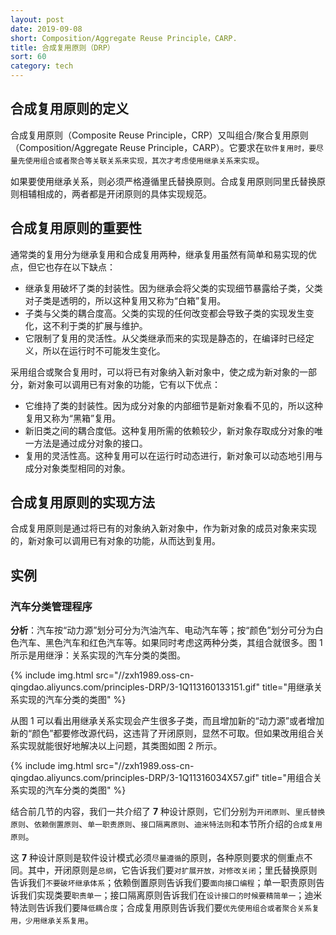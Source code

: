 ```yaml
---
layout: post
date: 2019-09-08
short: Composition/Aggregate Reuse Principle，CARP.
title: 合成复用原则（DRP）
sort: 60
category: tech
---
```


## 合成复用原则的定义

合成复用原则（Composite Reuse Principle，CRP）又叫组合/聚合复用原则（Composition/Aggregate Reuse Principle，CARP）。它要求在`软件复用时，要尽量先使用组合或者聚合等关联关系来实现，其次才考虑使用继承关系来实现`。

如果要使用继承关系，则必须严格遵循里氏替换原则。合成复用原则同里氏替换原则相辅相成的，两者都是开闭原则的具体实现规范。

## 合成复用原则的重要性

通常类的复用分为继承复用和合成复用两种，继承复用虽然有简单和易实现的优点，但它也存在以下缺点：

- 继承复用破坏了类的封装性。因为继承会将父类的实现细节暴露给子类，父类对子类是透明的，所以这种复用又称为“白箱”复用。
- 子类与父类的耦合度高。父类的实现的任何改变都会导致子类的实现发生变化，这不利于类的扩展与维护。
- 它限制了复用的灵活性。从父类继承而来的实现是静态的，在编译时已经定义，所以在运行时不可能发生变化。

采用组合或聚合复用时，可以将已有对象纳入新对象中，使之成为新对象的一部分，新对象可以调用已有对象的功能，它有以下优点：

- 它维持了类的封装性。因为成分对象的内部细节是新对象看不见的，所以这种复用又称为“黑箱”复用。
- 新旧类之间的耦合度低。这种复用所需的依赖较少，新对象存取成分对象的唯一方法是通过成分对象的接口。
- 复用的灵活性高。这种复用可以在运行时动态进行，新对象可以动态地引用与成分对象类型相同的对象。

## 合成复用原则的实现方法

合成复用原则是通过将已有的对象纳入新对象中，作为新对象的成员对象来实现的，新对象可以调用已有对象的功能，从而达到复用。

## 实例

### 汽车分类管理程序

**分析**：汽车按“动力源”划分可分为汽油汽车、电动汽车等；按“颜色”划分可分为白色汽车、黑色汽车和红色汽车等。如果同时考虑这两种分类，其组合就很多。图 1 所示是用继淨：关系实现的汽车分类的类图。

{% include img.html src="//zxh1989.oss-cn-qingdao.aliyuncs.com/principles-DRP/3-1Q113160133151.gif" title="用继承关系实现的汽车分类的类图" %}

从图 1 可以看出用继承关系实现会产生很多子类，而且增加新的“动力源”或者增加新的“颜色”都要修改源代码，这违背了开闭原则，显然不可取。但如果改用组合关系实现就能很好地解决以上问题，其类图如图 2 所示。

{% include img.html src="//zxh1989.oss-cn-qingdao.aliyuncs.com/principles-DRP/3-1Q11316034X57.gif" title="用组合关系实现的汽车分类的类图" %}

结合前几节的内容，我们一共介绍了 **7** 种设计原则，它们分别为`开闭原则`、`里氏替换原则`、`依赖倒置原则`、`单一职责原则`、`接口隔离原则`、`迪米特法则`和本节所介绍的`合成复用原则`。

这 **7** 种设计原则是软件设计模式必须`尽量遵循`的原则，各种原则要求的侧重点不同。其中，开闭原则是`总纲`，它告诉我们要`对扩展开放，对修改关闭`；里氏替换原则告诉我们`不要破坏继承体系`；依赖倒置原则告诉我们要`面向接口编程`；单一职责原则告诉我们实现类要`职责单一`；接口隔离原则告诉我们在`设计接口的时候要精简单一`；迪米特法则告诉我们要`降低耦合度`；合成复用原则告诉我们要`优先使用组合或者聚合关系复用，少用继承关系复用`。